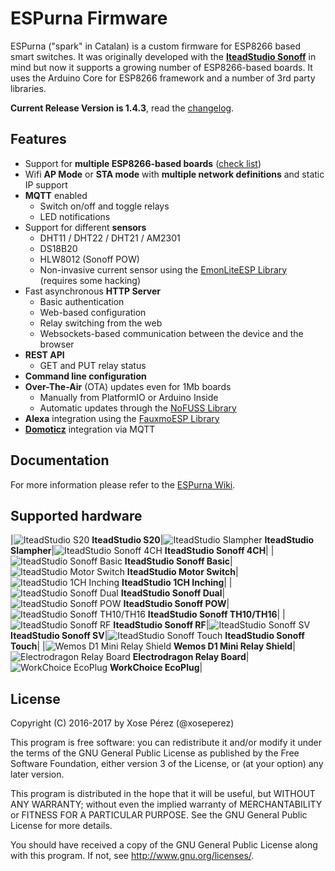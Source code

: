 # ESPurna Firmware

ESPurna ("spark" in Catalan) is a custom firmware for ESP8266 based smart switches.
It was originally developed with the **[IteadStudio Sonoff](https://www.itead.cc/sonoff-wifi-wireless-switch.html)** in mind but now it supports a growing number of ESP8266-based boards.
It uses the Arduino Core for ESP8266 framework and a number of 3rd party libraries.

**Current Release Version is 1.4.3**, read the [changelog](CHANGELOG.md).

## Features

* Support for **multiple ESP8266-based boards** ([check list](#supported-hardware))
* Wifi **AP Mode** or **STA mode** with **multiple network definitions** and static IP support
* **MQTT** enabled
    * Switch on/off and toggle relays
    * LED notifications
* Support for different **sensors**
    * DHT11 / DHT22 / DHT21 / AM2301
    * DS18B20
    * HLW8012 (Sonoff POW)
    * Non-invasive current sensor using the [EmonLiteESP Library](https://bitbucket.org/xoseperez/emonliteesp) (requires some hacking)
* Fast asynchronous **HTTP Server**
    * Basic authentication
    * Web-based configuration
    * Relay switching from the web
    * Websockets-based communication between the device and the browser
* **REST API**
    * GET and PUT relay status
* **Command line configuration**
* **Over-The-Air** (OTA) updates even for 1Mb boards
    * Manually from PlatformIO or Arduino Inside
    * Automatic updates through the [NoFUSS Library](https://bitbucket.org/xoseperez/nofuss)
* **Alexa** integration using the [FauxmoESP Library](https://bitbucket.org/xoseperez/fauxmoesp)
* [**Domoticz**](https://domoticz.com/) integration via MQTT

## Documentation

For more information please refer to the [ESPurna Wiki](https://bitbucket.org/xoseperez/espurna/wiki/Home).


## Supported hardware

|![IteadStudio S20](images/devices/s20.jpg) **IteadStudio S20**|![IteadStudio Slampher](images/devices/slampher.jpg) **IteadStudio Slampher**|![IteadStudio Sonoff 4CH](images/devices/sonoff-4ch.jpg) **IteadStudio Sonoff 4CH**|
|![IteadStudio Sonoff Basic](images/devices/sonoff-basic.jpg) **IteadStudio Sonoff Basic**|![IteadStudio Motor Switch](images/devices/motor-switch.jpg) **IteadStudio Motor Switch**|![IteadStudio 1CH Inching](images/devices/1ch-inching.jpg) **IteadStudio 1CH Inching**|
|![IteadStudio Sonoff Dual](images/devices/sonoff-dual.jpg) **IteadStudio Sonoff Dual**|![IteadStudio Sonoff POW](images/devices/sonoff-pow.jpg) **IteadStudio Sonoff POW**|![IteadStudio Sonoff TH10/TH16](images/devices/sonoff-th10-th16.jpg) **IteadStudio Sonoff TH10/TH16**|
|![IteadStudio Sonoff RF](images/devices/sonoff-rf.jpg) **IteadStudio Sonoff RF**|![IteadStudio Sonoff SV](images/devices/sonoff-sv.jpg) **IteadStudio Sonoff SV**|![IteadStudio Sonoff Touch](images/devices/sonoff-touch.jpg) **IteadStudio Sonoff Touch**|
|![Wemos D1 Mini Relay Shield](images/devices/d1mini.jpg) **Wemos D1 Mini Relay Shield**|![Electrodragon Relay Board](images/devices/electrodragon-relay-board.jpg) **Electrodragon Relay Board**|![WorkChoice EcoPlug](images/devices/workchoice-ecoplug.jpg) **WorkChoice EcoPlug**|


## License

Copyright (C) 2016-2017 by Xose Pérez (@xoseperez)

This program is free software: you can redistribute it and/or modify
it under the terms of the GNU General Public License as published by
the Free Software Foundation, either version 3 of the License, or
(at your option) any later version.

This program is distributed in the hope that it will be useful,
but WITHOUT ANY WARRANTY; without even the implied warranty of
MERCHANTABILITY or FITNESS FOR A PARTICULAR PURPOSE.  See the
GNU General Public License for more details.

You should have received a copy of the GNU General Public License
along with this program.  If not, see <http://www.gnu.org/licenses/>.
